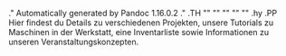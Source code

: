 .\" Automatically generated by Pandoc 1.16.0.2
.\"
.TH "" "" "" "" ""
.hy
.PP
Hier findest du Details zu verschiedenen Projekten, unsere Tutorials zu
Maschinen in der Werkstatt, eine Inventarliste sowie Informationen zu
unseren Veranstaltungskonzepten.
